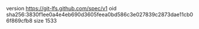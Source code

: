 version https://git-lfs.github.com/spec/v1
oid sha256:3830f1ee0a4e4eb690d3605feea0bd586c3e027839c2873dae11cb06f869cfb8
size 1533
